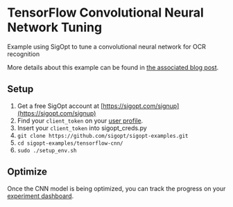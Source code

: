 # TensorFlow Convolutional Neural Network Tuning

Example using SigOpt to tune a convolutional neural network for OCR recognition

More details about this example can be found in [the associated blog post](LINK).

## Setup

1. Get a free SigOpt account at [https://sigopt.com/signup](https://sigopt.com/signup)
2. Find your `client_token` on your [user profile](https://sigopt.com/user/profile).
3. Insert your `client_token` into sigopt_creds.py
4. `git clone https://github.com/sigopt/sigopt-examples.git`
5. `cd sigopt-examples/tensorflow-cnn/`
4. `sudo ./setup_env.sh`

## Optimize

Once the CNN model is being optimized, you can track the progress on your [experiment dashboard](https://sigopt.com/experiment/list).

